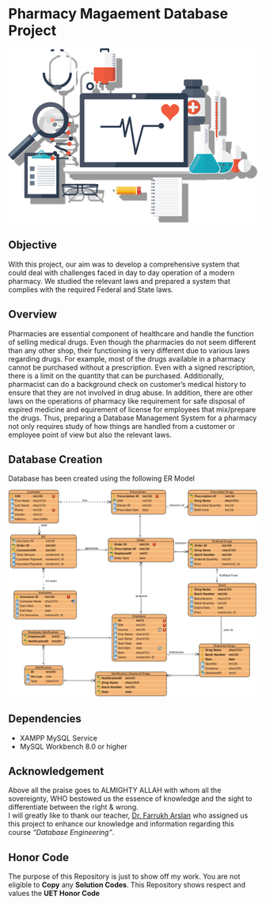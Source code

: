 # Pharmacy Magaement Database Project

<p align="center">
  <img src="Resources/cover.png"/>
</p>

## Objective

With this project, our aim was to develop a
comprehensive system that could deal with challenges faced in day to day operation of a modern pharmacy. We studied
the relevant laws and prepared a system that complies with the required Federal and State laws.

## Overview

Pharmacies are essential component of healthcare and handle the function of selling medical drugs. Even though the pharmacies do not seem different than any other shop, their functioning is very different due to various laws regarding drugs. For example, most of the drugs available in a pharmacy cannot be purchased without a prescription. Even with a signed rescription, there is a limit on the quantity that can be purchased. Additionally, pharmacist can do a background check on customer’s medical history to ensure that they are not involved in drug abuse. In addition, there are other laws on the operations of pharmacy like requirement for safe disposal of expired medicine and equirement of license for employees that mix/prepare the drugs. Thus, preparing a Database Management System for a pharmacy not only requires study of how things are handled from a customer or employee point of view but also the relevant laws.

## Database Creation

Database has been created using the following ER Model

<p align="center">
  <img src="Resources/ER Diagram.png"/>
</p>

## Dependencies

* XAMPP MySQL Service
* MySQL Workbench 8.0 or higher

## Acknowledgement

Above all the praise goes to ALMIGHTY ALLAH with whom all the
sovereignty, WHO bestowed us the essence of knowledge and the sight to differentiate between the right & wrong. </br>
I will greatly like to thank our teacher, [Dr. Farrukh Arslan](mailto:farrukh_arslan@uet.edu.p) who assigned us this project to enhance our knowledge and information regarding this course _“Database Engineering”_. 

## Honor Code

The purpose of this Repository is just to show off my work. You are not eligible to **Copy** any **Solution Codes**. This Repository shows respect and values the **UET Honor Code**
